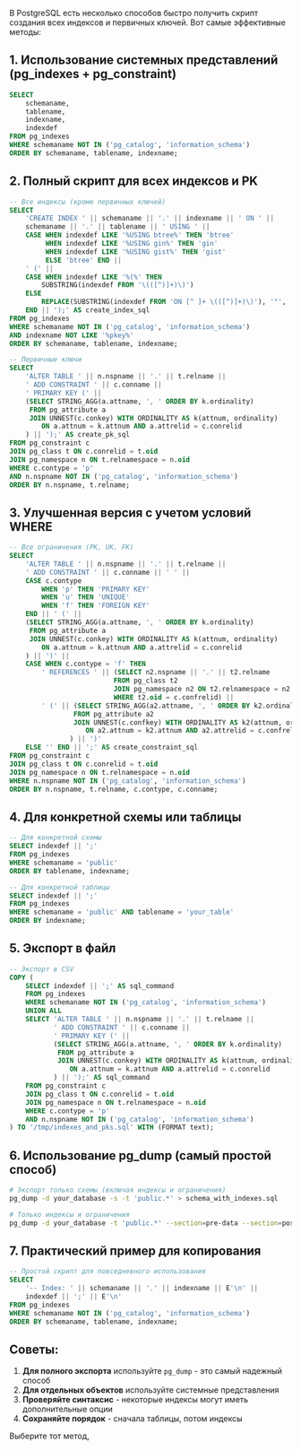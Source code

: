 В PostgreSQL есть несколько способов быстро получить скрипт создания всех индексов и первичных ключей. Вот самые эффективные методы:

## 1. Использование системных представлений (pg_indexes + pg_constraint)

```sql
SELECT 
    schemaname,
    tablename,
    indexname,
    indexdef
FROM pg_indexes 
WHERE schemaname NOT IN ('pg_catalog', 'information_schema')
ORDER BY schemaname, tablename, indexname;
```

## 2. Полный скрипт для всех индексов и PK

```sql
-- Все индексы (кроме первичных ключей)
SELECT 
    'CREATE INDEX ' || schemaname || '.' || indexname || ' ON ' || 
    schemaname || '.' || tablename || ' USING ' || 
    CASE WHEN indexdef LIKE '%USING btree%' THEN 'btree' 
         WHEN indexdef LIKE '%USING gin%' THEN 'gin'
         WHEN indexdef LIKE '%USING gist%' THEN 'gist'
         ELSE 'btree' END ||
    ' (' || 
    CASE WHEN indexdef LIKE '%(%' THEN 
        SUBSTRING(indexdef FROM '\(([^)]+)\)')
    ELSE 
        REPLACE(SUBSTRING(indexdef FROM 'ON [^ ]+ \(([^)]+)\)'), '"', '')
    END || ');' AS create_index_sql
FROM pg_indexes 
WHERE schemaname NOT IN ('pg_catalog', 'information_schema')
AND indexname NOT LIKE '%pkey%'
ORDER BY schemaname, tablename, indexname;

-- Первичные ключи
SELECT 
    'ALTER TABLE ' || n.nspname || '.' || t.relname || 
    ' ADD CONSTRAINT ' || c.conname || 
    ' PRIMARY KEY (' || 
    (SELECT STRING_AGG(a.attname, ', ' ORDER BY k.ordinality)
     FROM pg_attribute a
     JOIN UNNEST(c.conkey) WITH ORDINALITY AS k(attnum, ordinality) 
        ON a.attnum = k.attnum AND a.attrelid = c.conrelid
    ) || ');' AS create_pk_sql
FROM pg_constraint c
JOIN pg_class t ON c.conrelid = t.oid
JOIN pg_namespace n ON t.relnamespace = n.oid
WHERE c.contype = 'p'
AND n.nspname NOT IN ('pg_catalog', 'information_schema')
ORDER BY n.nspname, t.relname;
```

## 3. Улучшенная версия с учетом условий WHERE

```sql
-- Все ограничения (PK, UK, FK)
SELECT 
    'ALTER TABLE ' || n.nspname || '.' || t.relname || 
    ' ADD CONSTRAINT ' || c.conname || ' ' ||
    CASE c.contype 
        WHEN 'p' THEN 'PRIMARY KEY'
        WHEN 'u' THEN 'UNIQUE'
        WHEN 'f' THEN 'FOREIGN KEY'
    END || ' (' || 
    (SELECT STRING_AGG(a.attname, ', ' ORDER BY k.ordinality)
     FROM pg_attribute a
     JOIN UNNEST(c.conkey) WITH ORDINALITY AS k(attnum, ordinality) 
        ON a.attnum = k.attnum AND a.attrelid = c.conrelid
    ) || ')' ||
    CASE WHEN c.contype = 'f' THEN 
        ' REFERENCES ' || (SELECT n2.nspname || '.' || t2.relname 
                          FROM pg_class t2 
                          JOIN pg_namespace n2 ON t2.relnamespace = n2.oid 
                          WHERE t2.oid = c.confrelid) ||
        ' (' || (SELECT STRING_AGG(a2.attname, ', ' ORDER BY k2.ordinality)
                FROM pg_attribute a2
                JOIN UNNEST(c.confkey) WITH ORDINALITY AS k2(attnum, ordinality) 
                   ON a2.attnum = k2.attnum AND a2.attrelid = c.confrelid
               ) || ')'
    ELSE '' END || ';' AS create_constraint_sql
FROM pg_constraint c
JOIN pg_class t ON c.conrelid = t.oid
JOIN pg_namespace n ON t.relnamespace = n.oid
WHERE n.nspname NOT IN ('pg_catalog', 'information_schema')
ORDER BY n.nspname, t.relname, c.contype, c.conname;
```

## 4. Для конкретной схемы или таблицы

```sql
-- Для конкретной схемы
SELECT indexdef || ';' 
FROM pg_indexes 
WHERE schemaname = 'public'
ORDER BY tablename, indexname;

-- Для конкретной таблицы
SELECT indexdef || ';' 
FROM pg_indexes 
WHERE schemaname = 'public' AND tablename = 'your_table'
ORDER BY indexname;
```

## 5. Экспорт в файл

```sql
-- Экспорт в CSV
COPY (
    SELECT indexdef || ';' AS sql_command
    FROM pg_indexes 
    WHERE schemaname NOT IN ('pg_catalog', 'information_schema')
    UNION ALL
    SELECT 'ALTER TABLE ' || n.nspname || '.' || t.relname || 
           ' ADD CONSTRAINT ' || c.conname || 
           ' PRIMARY KEY (' || 
           (SELECT STRING_AGG(a.attname, ', ' ORDER BY k.ordinality)
            FROM pg_attribute a
            JOIN UNNEST(c.conkey) WITH ORDINALITY AS k(attnum, ordinality) 
               ON a.attnum = k.attnum AND a.attrelid = c.conrelid
           ) || ');' AS sql_command
    FROM pg_constraint c
    JOIN pg_class t ON c.conrelid = t.oid
    JOIN pg_namespace n ON t.relnamespace = n.oid
    WHERE c.contype = 'p'
    AND n.nspname NOT IN ('pg_catalog', 'information_schema')
) TO '/tmp/indexes_and_pks.sql' WITH (FORMAT text);
```

## 6. Использование pg_dump (самый простой способ)

```bash
# Экспорт только схемы (включая индексы и ограничения)
pg_dump -d your_database -s -t 'public.*' > schema_with_indexes.sql

# Только индексы и ограничения
pg_dump -d your_database -t 'public.*' --section=pre-data --section=post-data > indexes_and_constraints.sql
```

## 7. Практический пример для копирования

```sql
-- Простой скрипт для повседневного использования
SELECT 
    '-- Index: ' || schemaname || '.' || indexname || E'\n' ||
    indexdef || ';' || E'\n'
FROM pg_indexes 
WHERE schemaname NOT IN ('pg_catalog', 'information_schema')
ORDER BY schemaname, tablename, indexname;
```

## Советы:
1. **Для полного экспорта** используйте `pg_dump` - это самый надежный способ
2. **Для отдельных объектов** используйте системные представления
3. **Проверяйте синтаксис** - некоторые индексы могут иметь дополнительные опции
4. **Сохраняйте порядок** - сначала таблицы, потом индексы

Выберите тот метод,
